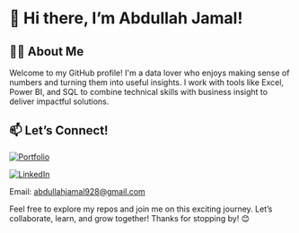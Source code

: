 # 👋 Hi there, I’m Abdullah Jamal!

## 👨‍💻 About Me
Welcome to my GitHub profile! I'm a data lover who enjoys making sense of numbers and turning them into useful insights. I work with tools like Excel, Power BI, and SQL to combine technical skills with business insight to deliver impactful solutions.

## 📫 Let’s Connect! 

[![Portfolio](https://img.shields.io/badge/💻%20Portfolio-Visit%20Now-black?style=for-the-badge)](https://codebasics.io/portfolio/Abdullah-Jamal)

[![LinkedIn](https://img.shields.io/badge/LinkedIn-Abdullah%20Jamal-blue?style=flat-square&logo=linkedin)](https://www.linkedin.com/in/abdullah-jamal-aj/)

Email: abdullahjamal928@gmail.com  

Feel free to explore my repos and join me on this exciting journey. Let’s collaborate, learn, and grow together! Thanks for stopping by! 😊

